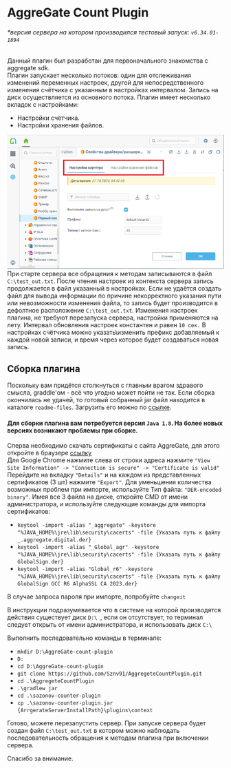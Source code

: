 # AggreGate Count Plugin
###### *версия сервера на котором производился тестовый запуск: `v6.34.01-1894`

Данный плагин был разработан для первоначального знакомства с aggregate sdk.<br>
Плагин запускает несколько потоков: один для отслеживания изменений переменных настроек, 
другой для непосредственного изменения счётчика с указанным в настройках интервалом.
Запись на диск осуществляется из основного потока. Плагин имеет несколько вкладок с настройками:
 - Настройки счётчика.
 - Настройки хранения файлов.

![Основной вид плагина](/readme-files/plugin.png)
При старте сервера все обращения к методам записываются в файл `C:\test_out.txt`. После чтения
настроек из контекста сервера запись продолжается в файл указанный в настройках. Если не удаётся
создать файл для вывода информации по причине некорректного указания пути или невозможности
изменения файла, то запись будет производится в дефолтное расположение `C:\test_out.txt`. Изменения настроек плагина,
не требуют перезапуска сервера, настройки применяются на лету. Интервал обновления настроек
константен и равен `10 сек.` В настройках счётчика можно указать\изменить префикс добавляемый к каждой новой
записи, и время через которое будет создаваться новая запись.

## Сборка плагина
Поскольку вам придётся столкнуться с главным врагом здравого смысла, graddle'ом - всё что угодно
может пойти не так. Если сборка окончилась не удачей, то готовый собранный jar файл находится
в каталоге `readme-files`. Загрузить его можно по [ссылке](/readme-files/sazonov-counter-plugin.jar).

#### Для сборки плагина вам потребуется версия `Java 1.8`. На более новых версиях возникают проблемы при сборке.

Сперва необходимо скачать сертификаты с сайта AggreGate, для этого откройте в браузере [ссылку](https://store.aggregate.digital/service/rest/repository/browse/maven-public/)<br>
Для Google Chrome нажмите слева от строки адреса нажмите `"View Site Information" -> "Connection is secure" -> "Certificate is valid"` <br>
Перейдите на вкладку `"Details"` и на каждом из представленных сертификатов (3 шт) нажмите `"Export"`. Для уменьшения количества возможных 
проблем при импорте, используйте Тип файла: `"DER-encoded binary"`. Имея все 3 файла на диске, откройте CMD от имени администратора, и используйте следующие команды
для импорта сертификатов:
- `keytool -import -alias "_aggregate" -keystore "%JAVA_HOME%\jre\lib\security\cacerts" -file {Указать путь к файлу _.aggregate.digital.der}`
- `keytool -import -alias "_Global_agr" -keystore "%JAVA_HOME%\jre\lib\security\cacerts" -file {Указать путь к файлу GlobalSign.der}`
- `keytool -import -alias "Global_r6" -keystore "%JAVA_HOME%\jre\lib\security\cacerts" -file {Указать путь к файлу GlobalSign GCC R6 AlphaSSL CA 2023.der}`

В случае запроса пароля при импорте, попробуйте `changeit`

В инструкции подразумевается что в системе на которой производятся действия существует диск `D:\ `, если он отсутствует,
то терминал следует открыть от имени администратора, и использовать диск `C:\ `

Выполнить последовательно команды в терминале:

- `mkdir D:\AggreGate-count-plugin`
- `D:`
- `cd D:\AggreGate-count-plugin`
- `git clone https://github.com/Sznv91/AggregeteCountPlugin.git`
- `cd .\AggregeteCountPlugin`
- `.\gradlew jar`
- `cd .\sazonov-counter-plugin`
- `cp .\sazonov-counter-plugin.jar {ArrgerateServerInstallPath}\plugins\context`

Готово, можете перезапустить сервер. При запуске сервера будет создан файл `C:\test_out.txt` в котором можно
наблюдать последовательность обращения к методам плагина при включении сервера.

Спасибо за внимание.
